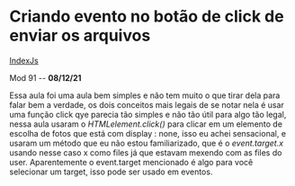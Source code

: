 # Criando evento no botão de click de enviar os arquivos
[IndexJs](../IndexJs.md)

Mod 91 -- **08/12/21**

Essa aula foi uma aula bem simples e não tem muito o que tirar dela para falar bem a verdade, os dois conceitos mais legais de se notar nela é usar uma função click qye parecia tão simples e não tão útil para algo tão legal, nessa aula usaram o *HTMLelement.click()* para clicar em um elemento de escolha de fotos que está com display : none, isso eu achei sensacional, e  usaram um método que eu não estou familiarizado, que é o *event.target.x* usando nesse caso x como files já que estavam mexendo com as files do user. Aparentemente o event.target mencionado é algo para você selecionar um target, isso pode ser usado em eventos.
